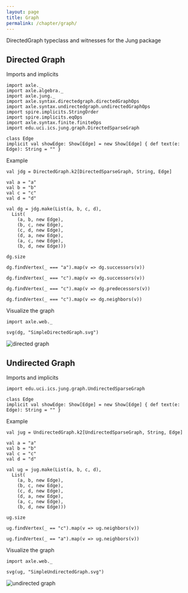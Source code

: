 ```yaml
---
layout: page
title: Graph
permalink: /chapter/graph/
---
```


DirectedGraph typeclass and witnesses for the Jung package

Directed Graph
--------------

Imports and implicits

```tut:book:silent
import axle._
import axle.algebra._
import axle.jung._
import axle.syntax.directedgraph.directedGraphOps
import axle.syntax.undirectedgraph.undirectedGraphOps
import spire.implicits.StringOrder
import spire.implicits.eqOps
import axle.syntax.finite.finiteOps
import edu.uci.ics.jung.graph.DirectedSparseGraph

class Edge
implicit val showEdge: Show[Edge] = new Show[Edge] { def text(e: Edge): String = "" }
```

Example

```tut:book
val jdg = DirectedGraph.k2[DirectedSparseGraph, String, Edge]

val a = "a"
val b = "b"
val c = "c"
val d = "d"

val dg = jdg.make(List(a, b, c, d),
  List(
    (a, b, new Edge),
    (b, c, new Edge),
    (c, d, new Edge),
    (d, a, new Edge),
    (a, c, new Edge),
    (b, d, new Edge)))
```

```tut:book
dg.size

dg.findVertex(_ === "a").map(v => dg.successors(v))

dg.findVertex(_ === "c").map(v => dg.successors(v))

dg.findVertex(_ === "c").map(v => dg.predecessors(v))

dg.findVertex(_ === "c").map(v => dg.neighbors(v))
```

Visualize the graph

```tut:book
import axle.web._

svg(dg, "SimpleDirectedGraph.svg")
```

![directed graph](../images/SimpleDirectedGraph.svg)

Undirected Graph
----------------

Imports and implicits

```tut:book:silent
import edu.uci.ics.jung.graph.UndirectedSparseGraph

class Edge
implicit val showEdge: Show[Edge] = new Show[Edge] { def text(e: Edge): String = "" }
```

Example

```tut:book
val jug = UndirectedGraph.k2[UndirectedSparseGraph, String, Edge]

val a = "a"
val b = "b"
val c = "c"
val d = "d"

val ug = jug.make(List(a, b, c, d),
  List(
    (a, b, new Edge),
    (b, c, new Edge),
    (c, d, new Edge),
    (d, a, new Edge),
    (a, c, new Edge),
    (b, d, new Edge)))
```

```tut:book
ug.size

ug.findVertex(_ == "c").map(v => ug.neighbors(v))

ug.findVertex(_ == "a").map(v => ug.neighbors(v))
```

Visualize the graph

```tut:book
import axle.web._

svg(ug, "SimpleUndirectedGraph.svg")
```

![undirected graph](../images/SimpleUndirectedGraph.svg)
